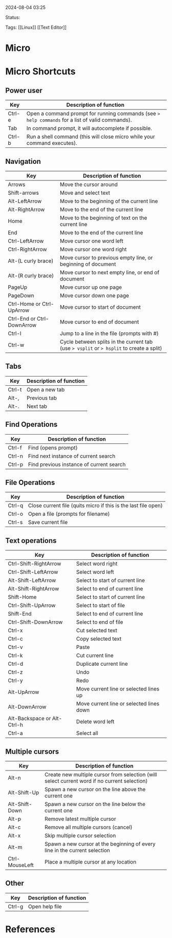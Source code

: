 
2024-08-04 03:25

Status:

Tags: [[Linux]] [[Text Editor]]

# Micro

# Micro Shortcuts
## Power user

| Key    | Description of function                                                                          |
| ------ | ------------------------------------------------------------------------------------------------ |
| Ctrl-e | Open a command prompt for running commands (see `> help commands` for a list of valid commands). |
| Tab    | In command prompt, it will autocomplete if possible.                                             |
| Ctrl-b | Run a shell command (this will close micro while your command executes).                         |

## Navigation

| Key                        | Description of function                                                                  |
| -------------------------- | ---------------------------------------------------------------------------------------- |
| Arrows                     | Move the cursor around                                                                   |
| Shift-arrows               | Move and select text                                                                     |
| Alt-LeftArrow              | Move to the beginning of the current line                                                |
| Alt-RightArrow             | Move to the end of the current line                                                      |
| Home                       | Move to the beginning of text on the current line                                        |
| End                        | Move to the end of the current line                                                      |
| Ctrl-LeftArrow             | Move cursor one word left                                                                |
| Ctrl-RightArrow            | Move cursor one word right                                                               |
| Alt-(L curly brace)        | Move cursor to previous empty line, or beginning of document                             |
| Alt-(R curly brace)        | Move cursor to next empty line, or end of document                                       |
| PageUp                     | Move cursor up one page                                                                  |
| PageDown                   | Move cursor down one page                                                                |
| Ctrl-Home or Ctrl-UpArrow  | Move cursor to start of document                                                         |
| Ctrl-End or Ctrl-DownArrow | Move cursor to end of document                                                           |
| Ctrl-l                     | Jump to a line in the file (prompts with #)                                              |
| Ctrl-w                     | Cycle between splits in the current tab (use `> vsplit` or `> hsplit` to create a split) |

## Tabs

| Key    | Description of function |
| ------ | ----------------------- |
| Ctrl-t | Open a new tab          |
| Alt-,  | Previous tab            |
| Alt-.  | Next tab                |

## Find Operations

| Key    | Description of function                  |
| ------ | ---------------------------------------- |
| Ctrl-f | Find (opens prompt)                      |
| Ctrl-n | Find next instance of current search     |
| Ctrl-p | Find previous instance of current search |

## File Operations

| Key    | Description of function                                        |
| ------ | -------------------------------------------------------------- |
| Ctrl-q | Close current file (quits micro if this is the last file open) |
| Ctrl-o | Open a file (prompts for filename)                             |
| Ctrl-s | Save current file                                              |

## Text operations

| Key                         | Description of function                  |
| --------------------------- | ---------------------------------------- |
| Ctrl-Shift-RightArrow       | Select word right                        |
| Ctrl-Shift-LeftArrow        | Select word left                         |
| Alt-Shift-LeftArrow         | Select to start of current line          |
| Alt-Shift-RightArrow        | Select to end of current line            |
| Shift-Home                  | Select to start of current line          |
| Ctrl-Shift-UpArrow          | Select to start of file                  |
| Shift-End                   | Select to end of current line            |
| Ctrl-Shift-DownArrow        | Select to end of file                    |
| Ctrl-x                      | Cut selected text                        |
| Ctrl-c                      | Copy selected text                       |
| Ctrl-v                      | Paste                                    |
| Ctrl-k                      | Cut current line                         |
| Ctrl-d                      | Duplicate current line                   |
| Ctrl-z                      | Undo                                     |
| Ctrl-y                      | Redo                                     |
| Alt-UpArrow                 | Move current line or selected lines up   |
| Alt-DownArrow               | Move current line or selected lines down |
| Alt-Backspace or Alt-Ctrl-h | Delete word left                         |
| Ctrl-a                      | Select all                               |

## Multiple cursors

| Key            | Description of function                                                                      |
| -------------- | -------------------------------------------------------------------------------------------- |
| Alt-n          | Create new multiple cursor from selection (will select current word if no current selection) |
| Alt-Shift-Up   | Spawn a new cursor on the line above the current one                                         |
| Alt-Shift-Down | Spawn a new cursor on the line below the current one                                         |
| Alt-p          | Remove latest multiple cursor                                                                |
| Alt-c          | Remove all multiple cursors (cancel)                                                         |
| Alt-x          | Skip multiple cursor selection                                                               |
| Alt-m          | Spawn a new cursor at the beginning of every line in the current selection                   |
| Ctrl-MouseLeft | Place a multiple cursor at any location                                                      |

## Other

| Key    | Description of function |
| ------ | ----------------------- |
| Ctrl-g | Open help file          |

# References


